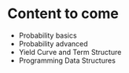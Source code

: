 # Content to come

- Probability basics
- Probability advanced
- Yield Curve and Term Structure
- Programming Data Structures
